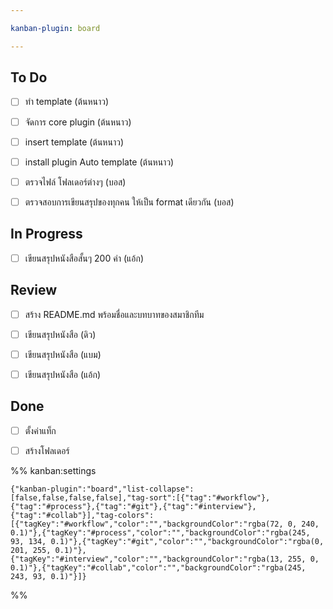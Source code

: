```yaml
---

kanban-plugin: board

---
```


## To Do

- [ ] ทำ template (ต้นหนาว)
- [ ] จัดการ core plugin (ต้นหนาว)
- [ ] insert template (ต้นหนาว)
- [ ] install plugin Auto template (ต้นหนาว)
- [ ] ตรวจไฟล์ โฟลเดอร์ต่างๆ (บอส)
- [ ] ตรวจสอบการเขียนสรุปของทุกคน ให้เป็น format เดียวกัน (บอส)


## In Progress

- [ ] เขียนสรุปหนังสือสั้นๆ 200 คำ (แอ้ก)


## Review

- [ ] สร้าง README.md พร้อมชื่อและบทบาทของสมาชิกทีม
- [ ] เขียนสรุปหนังสือ (ดิว)
- [ ] เขียนสรุปหนังสือ (แบม)
- [ ] เขียนสรุปหนังสือ (แอ้ก)


## Done

- [ ] ตั้งค่าแท็ก
- [ ] สร้างโฟลเดอร์




%% kanban:settings
```
{"kanban-plugin":"board","list-collapse":[false,false,false,false],"tag-sort":[{"tag":"#workflow"},{"tag":"#process"},{"tag":"#git"},{"tag":"#interview"},{"tag":"#collab"}],"tag-colors":[{"tagKey":"#workflow","color":"","backgroundColor":"rgba(72, 0, 240, 0.1)"},{"tagKey":"#process","color":"","backgroundColor":"rgba(245, 93, 134, 0.1)"},{"tagKey":"#git","color":"","backgroundColor":"rgba(0, 201, 255, 0.1)"},{"tagKey":"#interview","color":"","backgroundColor":"rgba(13, 255, 0, 0.1)"},{"tagKey":"#collab","color":"","backgroundColor":"rgba(245, 243, 93, 0.1)"}]}
```
%%